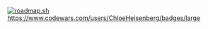 <a href="https://roadmap.sh"><img src="https://api.roadmap.sh/v1-badge/wide/64a73fc01dadb37b72b49920?variant=light" alt="roadmap.sh"/></a>
https://www.codewars.com/users/ChloeHeisenberg/badges/large
